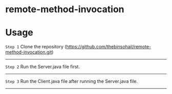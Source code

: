 # remote-method-invocation

# Usage

`Step 1`
Clone the repository 
(https://github.com/thebinsohail/remote-method-invocation.git)

---

`Step 2`
Run the Server.java file first.

---

`Step 3`
Run the Client.java file after running the Server.java file.

---

